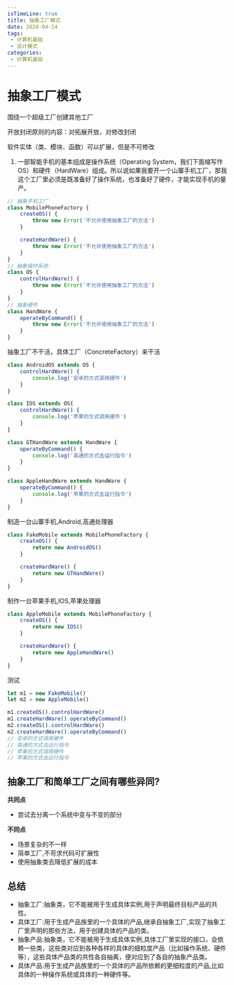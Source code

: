 ```yaml
---
isTimeLine: true
title: 抽象工厂模式
date: 2020-04-14
tags:
 - 计算机基础
 - 设计模式
categories:
 - 计算机基础
---
```

# 抽象工厂模式
围绕一个超级工厂创建其他工厂

开放封闭原则的内容：对拓展开放，对修改封闭

软件实体（类、模块、函数）可以扩展，但是不可修改

1. 一部智能手机的基本组成是操作系统（Operating System，我们下面缩写作 OS）和硬件（HardWare）组成。所以说如果我要开一个山寨手机工厂，那我这个工厂里必须是既准备好了操作系统，也准备好了硬件，才能实现手机的量产。
```js
// 抽象手机工厂
class MobilePhoneFactory {
    createOS() {
        throw new Error('不允许使用抽象工厂的方法')
    }

    createHardWare() {
        throw new Error('不允许使用抽象工厂的方法')
    }
}
// 抽象操作系统
class OS {
    controlHardWare() {
        throw new Error('不允许使用抽象工厂的方法')
    }
}
// 抽象硬件
class HandWare {
    operateByCommand() {
        throw new Error('不允许使用抽象工厂的方法')
    }
}
```
抽象工厂不干活，具体工厂（ConcreteFactory）来干活

```js
class AndroidOS extends OS {
    controlHardWare() {
        console.log('安卓的方式调用硬件')
    }
}

class IOS extends OS{
    controlHardWare() {
        console.log('苹果的方式调用硬件')
    }
}

class GTHandWare extends HandWare {
    operateByCommand() {
        console.log('高通的方式去运行指令')
    }
}

class AppleHandWare extends HandWare {
    operateByCommand() {
        console.log('苹果的方式去运行指令')
    }
}
```

制造一台山寨手机,Android,高通处理器

```js
class FakeMobile extends MobilePhoneFactory {
    createOS() {
        return new AndroidOS()
    }

    createHardWare() {
        return new GTHandWare()
    }
}
```

制作一台苹果手机,IOS,苹果处理器
```js
class AppleMobile extends MobilePhoneFactory {
    createOS() {
        return new IOS()
    }

    createHardWare() {
        return new AppleHandWare()
    }
}
```
测试
```js
let m1 = new FakeMobile()
let m2 = new AppleMobile()

m1.createOS().controlHardWare()
m1.createHardWare().operateByCommand()
m2.createOS().controlHardWare()
m2.createHardWare().operateByCommand()  
// 安卓的方式调用硬件
// 高通的方式去运行指令
// 苹果的方式调用硬件
// 苹果的方式去运行指令
```

## 抽象工厂和简单工厂之间有哪些异同?

**共同点**
* 尝试去分离一个系统中变与不变的部分

**不同点**
* 场景复杂的不一样
* 简单工厂,不苛求代码可扩展性
* 使用抽象类去降低扩展的成本

## 总结
* 抽象工厂:抽象类，它不能被用于生成具体实例,用于声明最终目标产品的共性。
* 具体工厂:用于生成产品族里的一个具体的产品,继承自抽象工厂,实现了抽象工厂里声明的那些方法，用于创建具体的产品的类。
* 抽象产品:抽象类，它不能被用于生成具体实例,具体工厂里实现的接口，会依赖一些类，这些类对应到各种各样的具体的细粒度产品（比如操作系统、硬件等），这些具体产品类的共性各自抽离，便对应到了各自的抽象产品类。
* 具体产品:用于生成产品族里的一个具体的产品所依赖的更细粒度的产品,比如具体的一种操作系统或具体的一种硬件等。

<comment/>
<tongji/>